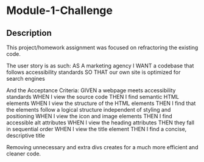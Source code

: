# Module-1-Challenge 

## Description

This project/homework assignment was focused on refractoring the existing code.

The user story is as such:
    AS A marketing agency
    I WANT a codebase that follows accessibility standards
    SO THAT our own site is optimized for search engines

And the Acceptance Criteria:
    GIVEN a webpage meets accessibility standards
    WHEN I view the source code
    THEN I find semantic HTML elements
    WHEN I view the structure of the HTML elements
    THEN I find that the elements follow a logical structure independent of styling and positioning
    WHEN I view the icon and image elements
    THEN I find accessible alt attributes
    WHEN I view the heading attributes
    THEN they fall in sequential order
    WHEN I view the title element
    THEN I find a concise, descriptive title

Removing unnecessary and extra divs creates for a much more efficient and cleaner code.
